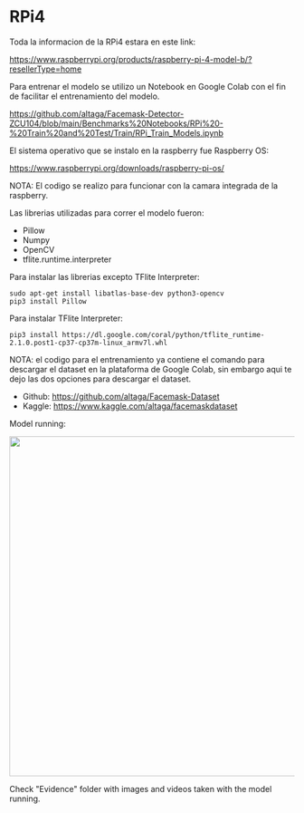# RPi4

Toda la informacion de la RPi4 estara en este link:

https://www.raspberrypi.org/products/raspberry-pi-4-model-b/?resellerType=home

Para entrenar el modelo se utilizo un Notebook en Google Colab con el fin de facilitar el entrenamiento del modelo.

https://github.com/altaga/Facemask-Detector-ZCU104/blob/main/Benchmarks%20Notebooks/RPi%20-%20Train%20and%20Test/Train/RPi_Train_Models.ipynb

El sistema operativo que se instalo en la raspberry fue Raspberry OS:

https://www.raspberrypi.org/downloads/raspberry-pi-os/

NOTA: El codigo se realizo para funcionar con la camara integrada de la raspberry.

Las librerias utilizadas para correr el modelo fueron:

- Pillow
- Numpy
- OpenCV
- tflite.runtime.interpreter

Para instalar las librerias excepto TFlite Interpreter:

    sudo apt-get install libatlas-base-dev python3-opencv
    pip3 install Pillow

Para instalar TFlite Interpreter:

    pip3 install https://dl.google.com/coral/python/tflite_runtime-2.1.0.post1-cp37-cp37m-linux_armv7l.whl

NOTA: el codigo para el entrenamiento ya contiene el comando para descargar el dataset en la plataforma de Google Colab, sin embargo aqui te dejo las dos opciones para descargar el dataset.

- Github: https://github.com/altaga/Facemask-Dataset
- Kaggle: https://www.kaggle.com/altaga/facemaskdataset

Model running:

<kbd>
<img src="https://i.ibb.co/6J7kty6/RPi-Opt-Model-2.jpg" width="600" />
</kbd>

Check "Evidence" folder with images and videos taken with the model running.
